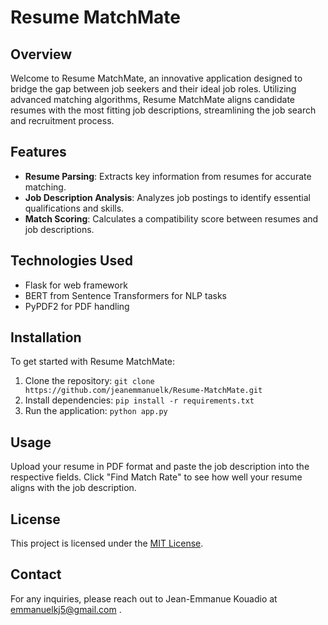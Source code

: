 # Resume MatchMate

## Overview
Welcome to Resume MatchMate, an innovative application designed to bridge the gap between job seekers and their ideal job roles. Utilizing advanced matching algorithms, Resume MatchMate aligns candidate resumes with the most fitting job descriptions, streamlining the job search and recruitment process.

## Features
- **Resume Parsing**: Extracts key information from resumes for accurate matching.
- **Job Description Analysis**: Analyzes job postings to identify essential qualifications and skills.
- **Match Scoring**: Calculates a compatibility score between resumes and job descriptions.

## Technologies Used
- Flask for web framework
- BERT from Sentence Transformers for NLP tasks
- PyPDF2 for PDF handling

## Installation
To get started with Resume MatchMate:
1. Clone the repository: `git clone https://github.com/jeanemmanuelk/Resume-MatchMate.git`
2. Install dependencies: `pip install -r requirements.txt`
3. Run the application: `python app.py`

## Usage
Upload your resume in PDF format and paste the job description into the respective fields. Click "Find Match Rate" to see how well your resume aligns with the job description.

## License
This project is licensed under the [MIT License](LICENSE.md).

## Contact
For any inquiries, please reach out to Jean-Emmanue Kouadio at emmanuelkj5@gmail.com .